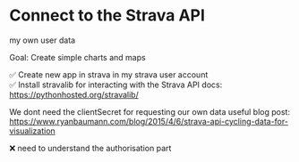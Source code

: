 <h1>Connect to the Strava API</h1>
my own user data

Goal:
Create simple charts and maps

✅ Create new app in strava in my strava user account<br>
✅ Install stravalib for interacting with the Strava API
    docs: https://pythonhosted.org/stravalib/

We dont need the clientSecret for requesting our own data
useful blog post: https://www.ryanbaumann.com/blog/2015/4/6/strava-api-cycling-data-for-visualization

❌ need to understand the authorisation part
